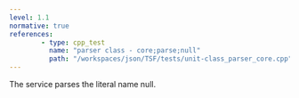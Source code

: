 ```yaml
---
level: 1.1
normative: true
references:
        - type: cpp_test
          name: "parser class - core;parse;null"
          path: "/workspaces/json/TSF/tests/unit-class_parser_core.cpp"
---
```


The service parses the literal name null.